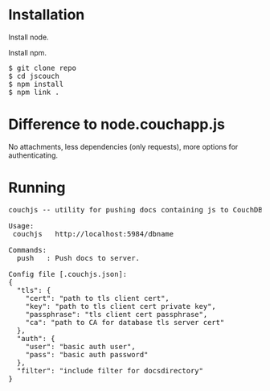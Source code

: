 # Installation

Install node.

Install npm.

<pre>
$ git clone repo
$ cd jscouch
$ npm install
$ npm link .
</pre>

# Difference to node.couchapp.js

No attachments, less dependencies (only requests), more options for authenticating. 

# Running

<pre>
couchjs -- utility for pushing docs containing js to CouchDB

Usage:
 couchjs <command> <docsdirectory> http://localhost:5984/dbname

Commands:
  push   : Push docs to server.

Config file [.couchjs.json]:
{
  "tls": {
    "cert": "path to tls client cert",
    "key": "path to tls client cert private key",
    "passphrase": "tls client cert passphrase",
    "ca": "path to CA for database tls server cert"
  },
  "auth": {
    "user": "basic auth user",
    "pass": "basic auth password"
  },
  "filter": "include filter for docsdirectory"
}
</pre>
